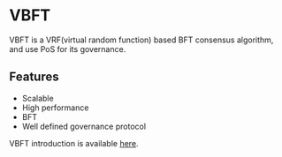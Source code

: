 

# VBFT

VBFT is a VRF(virtual random function) based BFT consensus algorithm, and use PoS for its governance.

## Features

- Scalable
- High performance
- BFT
- Well defined governance protocol

VBFT introduction is available [here](https://github.com/cntmio/documentation/blob/master/vbft-intro/vbft-intro.md).


